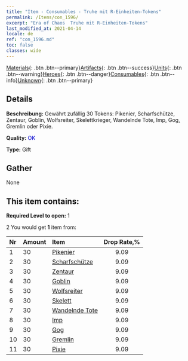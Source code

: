 ```yaml
---
title: "Item - Consumables - Truhe mit R-Einheiten-Tokens"
permalink: /Items/con_1596/
excerpt: "Era of Chaos  Truhe mit R-Einheiten-Tokens"
last_modified_at: 2021-04-14
locale: de
ref: "con_1596.md"
toc: false
classes: wide
---
```

 [Materials](/de/Items/){: .btn .btn--primary}[Artifacts](/de/Items/Artifacts/){: .btn .btn--success}[Units](/de/Items/Units/){: .btn .btn--warning}[Heroes](/de/Items/Heroes/){: .btn .btn--danger}[Consumables](/de/Items/Consumables/){: .btn .btn--info}[Unknown](/de/Items/Unknown/){: .btn .btn--primary}

## Details
 **Beschreibung:** Gewährt zufällig 30 Tokens: Pikenier, Scharfschütze, Zentaur, Goblin, Wolfsreiter, Skelettkrieger, Wandelnde Tote, Imp, Gog, Gremlin oder Pixie.

 **Quality:** <span style="color: #0000CD">OK</span>

 **Type:** Gift

## Gather

  None

## This item contains:

 **Required Level to open:** 1

 2 You would get **1** item  from:

  | Nr | Amount |     Item    | Drop Rate,% |
  |:---|:-------|:------------|:---------:|
  | 1 | 30 | [Pikenier](/de/Items/unt_190/) | 9.09 | 
  | 2 | 30 | [Scharfschütze](/de/Items/unt_191/) | 9.09 | 
  | 3 | 30 | [Zentaur](/de/Items/unt_199/) | 9.09 | 
  | 4 | 30 | [Goblin](/de/Items/unt_217/) | 9.09 | 
  | 5 | 30 | [Wolfsreiter](/de/Items/unt_218/) | 9.09 | 
  | 6 | 30 | [Skelett](/de/Items/unt_208/) | 9.09 | 
  | 7 | 30 | [Wandelnde Tote](/de/Items/unt_209/) | 9.09 | 
  | 8 | 30 | [Imp](/de/Items/unt_226/) | 9.09 | 
  | 9 | 30 | [Gog](/de/Items/unt_227/) | 9.09 | 
  | 10 | 30 | [Gremlin](/de/Items/unt_235/) | 9.09 | 
  | 11 | 30 | [Pixie](/de/Items/unt_262/) | 9.09 | 
